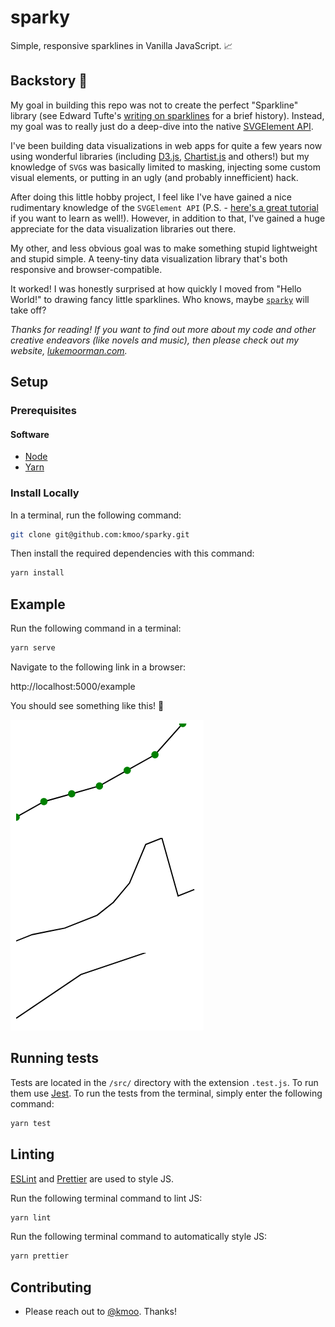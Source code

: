 # sparky

Simple, responsive sparklines in Vanilla JavaScript. 📈

## Backstory 📖

My goal in building this repo was not to create the perfect "Sparkline" library (see Edward Tufte's [writing on sparklines](https://www.edwardtufte.com/bboard/q-and-a-fetch-msg?msg_id=0001OR) for a brief history).
Instead, my goal was to really just do a deep-dive into the native [SVGElement API](https://developer.mozilla.org/en-US/docs/Web/API/SVGElement).

I've been building data visualizations in web apps for quite a few years now using wonderful libraries (including [D3.js](https://d3js.org/), [Chartist.js](https://gionkunz.github.io/chartist-js/) and others!) but my knowledge of `SVG`s was basically limited to masking, injecting some custom visual elements, or putting in an ugly (and probably innefficient) hack.

After doing this little hobby project, I feel like I've have gained a nice rudimentary knowledge of the `SVGElement API` (P.S. - [here's a great tutorial](https://css-tricks.com/svg-path-syntax-illustrated-guide/) if you want to learn as well!).
However, in addition to that, I've gained a huge appreciate for the data visualization libraries out there.

My other, and less obvious goal was to make something stupid lightweight and stupid simple.
A teeny-tiny data visualization library that's both responsive and browser-compatible.

It worked! I was honestly surprised at how quickly I moved from "Hello World!" to drawing fancy little sparklines.
Who knows, maybe [`sparky`](https://github.com/kmoo/sparky) will take off?

_Thanks for reading! If you want to find out more about my code and other creative endeavors (like novels and music), then please check out my website, [lukemoorman.com](http://lukemoorman.com)._

## Setup

### Prerequisites

#### Software

- [Node](https://nodejs.org/en/)
- [Yarn](https://yarnpkg.com/lang/en/)

### Install Locally

In a terminal, run the following command:

```bash
git clone git@github.com:kmoo/sparky.git
```

Then install the required dependencies with this command:

```bash
yarn install
```

## Example

Run the following command in a terminal:

```bash
yarn serve
```

Navigate to the following link in a browser:

http://localhost:5000/example

You should see something like this! 🎉

![Image of Sparky sparklines](./images/example.png)

## Running tests

Tests are located in the `/src/` directory with the extension `.test.js`. To run them use [Jest](https://jestjs.io/). To run the tests from the terminal, simply enter the following command:

```bash
yarn test
```

## Linting

[ESLint](https://github.com/eslint/eslint) and [Prettier](https://github.com/prettier/prettier) are used to style JS.

Run the following terminal command to lint JS:

```bash
yarn lint
```

Run the following terminal command to automatically style JS:

```bash
yarn prettier
```

## Contributing

- Please reach out to [@kmoo](https://github.com/kmoo). Thanks!
